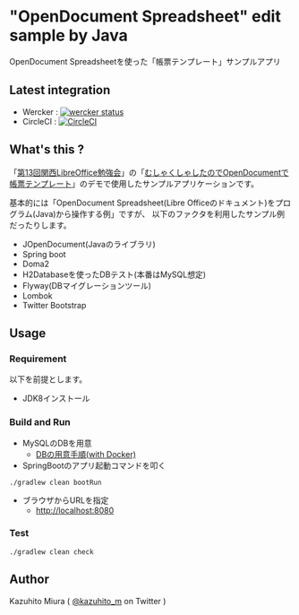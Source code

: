 "OpenDocument Spreadsheet" edit sample by Java
==============================================

OpenDocument Spreadsheetを使った「帳票テンプレート」サンプルアプリ

## Latest integration

+ Wercker : [![wercker status](https://app.wercker.com/status/220acd08eb808b9ba686d1130ae5d1bd/s/ "wercker status")](https://app.wercker.com/project/byKey/220acd08eb808b9ba686d1130ae5d1bd)
+ CircleCI : [![CircleCI](https://circleci.com/gh/kazuhito-m/java-odf-edit-sample.svg?style=svg)](https://circleci.com/gh/kazuhito-m/java-odf-edit-sample)


## What's this ?

「[第13回関西LibreOffice勉強会](http://connpass.com/event/40278/)」の「[むしゃくしゃしたのでOpenDocumentで帳票テンプレート](http://www.slideshare.net/miurakazuhito/opendocument-13libreoffice-libokansai)」のデモで使用したサンプルアプリケーションです。

基本的には「OpenDocument Spreadsheet(Libre Officeのドキュメント)をプログラム(Java)から操作する例」ですが、
以下のファクタを利用したサンプル例だったりします。

- JOpenDocument(Javaのライブラリ)
- Spring boot
- Doma2
- H2Databaseを使ったDBテスト(本番はMySQL想定)
- Flyway(DBマイグレーションツール)
- Lombok
- Twitter Bootstrap

## Usage

### Requirement

以下を前提とします。

- JDK8インストール

### Build and Run

- MySQLのDBを用意
    + [DBの用意手順(with Docker)](./INITIAL_DATABASE.md)
- SpringBootのアプリ起動コマンドを叩く
```
./gradlew clean bootRun
```
- ブラウザからURLを指定
    + [http://localhost:8080](http://localhost:8080)

### Test

```
./gradlew clean check
```

## Author

Kazuhito Miura ( [@kazuhito_m](https://twitter.com/kazuhito_m) on Twitter )
